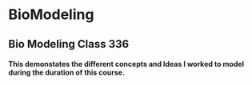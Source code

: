 # BioModeling
## Bio Modeling Class 336
#### This demonstates the different concepts and Ideas I worked to model during the duration of this course.
